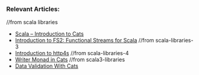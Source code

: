 ### Relevant Articles:

//from scala libraries
- [Scala – Introduction to Cats](https://www.baeldung.com/scala/cats-intro)
- [Introduction to FS2: Functional Streams for Scala](https://www.baeldung.com/scala/fs2-functional-streams)
//from scala-libraries-3
- [Introduction to http4s](https://www.baeldung.com/scala/http4s-intro)
//from scala-libraries-4
- [Writer Monad in Cats](https://www.baeldung.com/scala/writer-monad-in-cats)
//from scala3-libraries
- [Data Validation With Cats](https://www.baeldung.com/scala/cats-data-validation)
